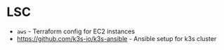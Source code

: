 # LSC

- `aws` - Terraform config for EC2 instances
- https://github.com/k3s-io/k3s-ansible - Ansible setup for k3s cluster
